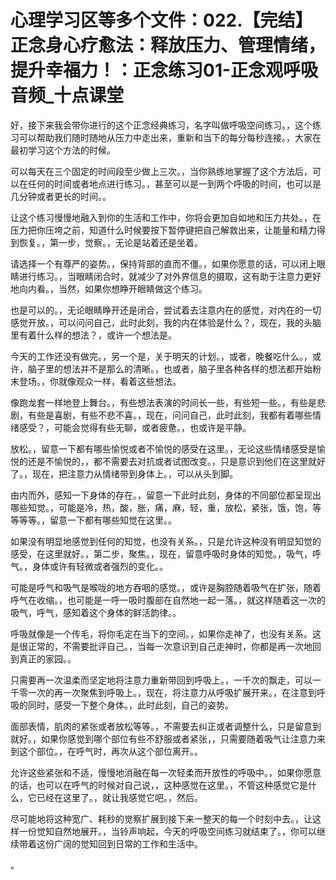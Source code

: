 # 心理学习区等多个文件：022.【完结】正念身心疗愈法：释放压力、管理情绪，提升幸福力！：正念练习01-正念观呼吸音频_十点课堂

好，接下来我会带你进行的这个正念经典练习，名字叫做呼吸空间练习。，这个练习可以帮助我们随时随地从压力中走出来，重新和当下的每分每秒连接。，大家在最初学习这个方法的时候。

可以每天在三个固定的时间段至少做上三次。，当你熟练地掌握了这个方法后，可以在任何的时间或者地点进行练习。，甚至可以是一到两个呼吸的时间，也可以是几分钟或者更长的时间。。

让这个练习慢慢地融入到你的生活和工作中，你将会更加自如地和压力共处。，在压力把你压垮之前，知道什么时候要按下暂停键把自己解救出来，让能量和精力得到恢复。，第一步，觉察。，无论是站着还是坐着。

请选择一个有尊严的姿势。，保持背部的直而不僵。，如果你愿意的话，可以闭上眼睛进行练习。，当眼睛闭合时，就减少了对外界信息的摄取，这有助于注意力更好地向内看。，当然，如果你想睁开眼睛做这个练习。

也是可以的。，无论眼睛睁开还是闭合，尝试着去注意内在的感觉，对内在的一切感觉开放。，可以问问自己，此时此刻，我的内在体验是什么？，现在，我的头脑里有着什么样的想法？，或许一个想法是。

今天的工作还没有做完。，另一个是，关于明天的计划。，或者，晚餐吃什么。，或许，脑子里的想法并不是那么的清晰。，也或者，脑子里各种各样的想法都开始粉末登场。，你就像观众一样，看着这些想法。

像跑龙套一样地登上舞台。，有些想法表演的时间长一些，有些短一些。，有些是悲剧，有些是喜剧，有些不悲不喜。，现在，问问自己，此时此刻，我都有着哪些情绪感受？，可能会觉得有些无聊，或者疲惫。，也或许是平静。

放松。，留意一下都有哪些愉悦或者不愉悦的感受在这里。，无论这些情绪感受是愉悦的还是不愉悦的，，都不需要去对抗或者试图改变。，只是意识到他们在这里就好了。，现在，把注意力从情绪带到身体上。，可以从头到脚。

由内而外，感知一下身体的存在。，留意一下此时此刻，身体的不同部位都呈现出哪些知觉。，可能是冷，热，酸，胀，痛，麻，轻，重，放松，紧张，饿，饱，等等等等。，留意一下都有哪些知觉在这里。。

如果没有明显地感觉到任何的知觉，也没有关系。，只是允许这种没有明显知觉的感受，在这里就好。，第二步，聚焦。，现在，留意呼吸时身体的知觉。，吸气，呼气。，身体或许有轻微或者强烈的变化。。

可能是呼气和吸气是喉咙的地方吞咽的感觉。，或许是胸腔随着吸气在扩张，随着呼气在收缩。，也可能是一呼一吸时腹部在自然地一起一落。，就这样随着这一次的吸气，呼气，感知着这个身体的鲜活韵律。。

呼吸就像是一个传毛，将你毛定在当下的空间。，如果你走神了，也没有关系。这是很正常的，不需要批评自己。，当每一次意识到自己走神时，你都是再一次地回到真正的家园。。

只需要再一次温柔而坚定地将注意力重新带回到呼吸上。，一千次的飘走，可以一千零一次的再一次聚焦到呼吸上。，现在，将注意力从呼吸扩展开来。，在注意到呼吸的同时，感受一下整个身体。，此时此刻，自己的姿势。

面部表情，肌肉的紧张或者放松等等。，不需要去纠正或者调整什么，只是留意到就好。，如果你感觉到哪个部位有些不舒服或者紧张，，只需要随着吸气让注意力来到这个部位。，在呼气时，再次从这个部位离开。。

允许这些紧张和不适，慢慢地消融在每一次轻柔而开放性的呼吸中。，如果你愿意的话，也可以在呼气的时候对自己说，，这种感觉在这里。，不管这种感觉它是什么，它已经在这里了。，就让我感觉它吧。，然后。

尽可能地将这种宽广、耗秒的觉察扩展到接下来一整天的每一个时刻中去。，让这样一份觉知自然地展开。，当铃声响起，今天的呼吸空间练习就结束了。，你可以继续带着这份广阔的觉知回到日常的工作和生活中。

。